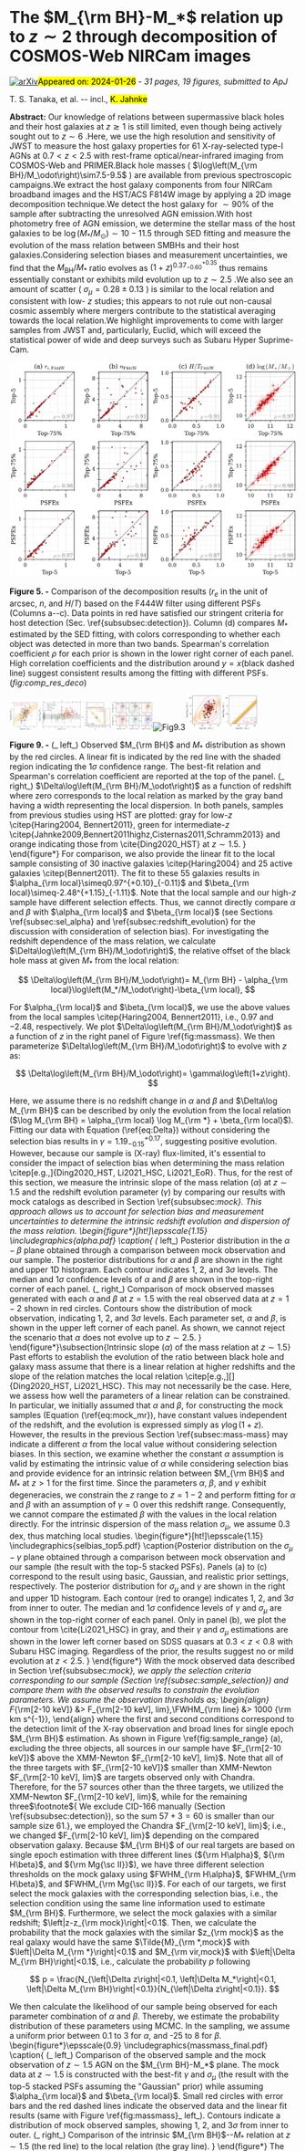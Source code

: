 <div class="macros" style="visibility:hidden;">
$\newcommand{\ensuremath}{}$
$\newcommand{\xspace}{}$
$\newcommand{\object}[1]{\texttt{#1}}$
$\newcommand{\farcs}{{.}''}$
$\newcommand{\farcm}{{.}'}$
$\newcommand{\arcsec}{''}$
$\newcommand{\arcmin}{'}$
$\newcommand{\ion}[2]{#1#2}$
$\newcommand{\textsc}[1]{\textrm{#1}}$
$\newcommand{\hl}[1]{\textrm{#1}}$
$\newcommand{\footnote}[1]{}$
$\newcommand{\vdag}{(v)^\dagger}$
$\newcommand$
$\newcommand$
$\newcommand$
$\newcommand{\sersic}{{Sérsic}\xspace}$
$\newcommand$
$\newcommand$
$\newcommand$
$\newcommand$</div>



<div id="title">

# The $M_{\rm BH}-M_*$ relation up to $z\sim2$ through decomposition of COSMOS-Web NIRCam images

</div>
<div id="comments">

[![arXiv](https://img.shields.io/badge/arXiv-2401.13742-b31b1b.svg)](https://arxiv.org/abs/2401.13742)<mark>Appeared on: 2024-01-26</mark> -  _31 pages, 19 figures, submitted to ApJ_

</div>
<div id="authors">

T. S. Tanaka, et al. -- incl., <mark>K. Jahnke</mark>

</div>
<div id="abstract">

**Abstract:** Our knowledge of relations between supermassive black holes and their host galaxies at $z\gtrsim1$ is still limited, even though being actively sought out to $z\sim6$ .Here, we use the high resolution and sensitivity of JWST to measure the host galaxy properties for 61 X-ray-selected type-I AGNs at $0.7<z<2.5$ with rest-frame optical/near-infrared imaging from COSMOS-Web and PRIMER.Black hole masses ( $\log\left(M_{\rm BH}/M_\odot\right)\sim7.5-9.5$ ) are available from previous spectroscopic campaigns.We extract the host galaxy components from four NIRCam broadband images and the HST/ACS F814W image by applying a 2D image decomposition technique.We detect the host galaxy for $\sim90\%$ of the sample after subtracting the unresolved AGN emission.With host photometry free of AGN emission, we determine the stellar mass of the host galaxies to be $\log\left(M_*/M_\odot\right)\sim10-11.5$ through SED fitting and measure the evolution of the mass relation between SMBHs and their host galaxies.Considering selection biases and measurement uncertainties, we find that the $M_\mathrm{ BH}/M_*$ ratio evolves as $\left(1+z\right)^{0.37_{-0.60}^{+0.35}}$ thus remains essentially constant or exhibits mild evolution up to $z\sim2.5$ .We also see an amount of scatter ( $\sigma_{\mu}=0.28\pm0.13$ ) is similar to the local relation and consistent with low- $z$ studies; this appears to not rule out non-causal cosmic assembly where mergers contribute to the statistical averaging towards the local relation.We highlight improvements to come with larger samples from JWST and, particularly, Euclid, which will exceed the statistical power of wide and deep surveys such as Subaru Hyper Suprime-Cam.

</div>

<div id="div_fig1">

<img src="tmp_2401.13742/./comp_forpaper.png" alt="Fig5" width="100%"/>

**Figure 5. -** Comparison of the decomposition results ($r_e$ in the unit of arcsec, $n$, and $H/T$) based on the F444W filter using different PSFs (Columns a--c). Data points in red have satisfied our stringent criteria for host detection (Sec. \ref{subsubsec:detection}).
  Column (d) compares $M_*$ estimated by the SED fitting, with colors corresponding to whether each object was detected in more than two bands.
  Spearman's correlation coefficient $\rho$ for each prior is shown in the lower right corner of each panel.
  High correlation coefficients and the distribution around $y=x$(black dashed line) suggest consistent results among the fitting with different PSFs.
   (*fig:comp_res_deco*)

</div>
<div id="div_fig2">

<img src="tmp_2401.13742/./massmass_together.png" alt="Fig9.1" width="25%"/><img src="tmp_2401.13742/./alpha.png" alt="Fig9.2" width="25%"/><img src="tmp_2401.13742/./selbias_top5.png" alt="Fig9.3" width="25%"/><img src="tmp_2401.13742/./massmass_final.png" alt="Fig9.4" width="25%"/>

**Figure 9. -** (_ left_) Observed $M_{\rm BH}$ and $M_*$ distribution as shown by the red circles. A linear fit is indicated by the red line with the shaded region indicating the $1\sigma$ confidence range.
  The best-fit relation and Spearman's correlation coefficient are reported at the top of the panel.
  (_ right_) $\Delta\log\left(M_{\rm BH}/M_\odot\right)$ as a function of redshift where zero corresponds to the local relation as marked by the gray band having a width representing the local dispersion.
  In both panels, samples from previous studies using HST are plotted:
  gray for low-$z$ \citep{Haring2004, Bennert2011}, green for intermediate-$z$ \citep{Jahnke2009,Bennert2011highz,Cisternas2011,Schramm2013}
  and orange indicating those from \cite{Ding2020_HST} at $z\sim1.5$.
  }
\end{figure*}
For comparison, we also provide the linear fit to the local sample consisting of 30 inactive galaxies \citep{Haring2004} and 25 active galaxies \citep{Bennert2011}. The fit to these 55 galaxies results in $\alpha_{\rm local}\simeq0.97^{+0.10}_{-0.11}$ and $\beta_{\rm local}\simeq-2.48^{+1.15}_{-1.11}$.
Note that the local sample and our high-$z$ sample have different selection effects. Thus, we cannot directly compare $\alpha$ and $\beta$ with $\alpha_{\rm local}$ and $\beta_{\rm local}$ (see Sections \ref{subsec:sel_alpha} and \ref{subsec:redshift_evolution} for the discussion with consideration of selection bias).
For investigating the redshift dependence of the mass relation, we calculate $\Delta\log\left(M_{\rm BH}/M_\odot\right)$, the relative offset of the black hole mass at given $M_*$ from the local relation:


$$
    \Delta\log\left(M_{\rm BH}/M_\odot\right)= M_{\rm BH} - \alpha_{\rm local}\log\left(M_*/M_\odot\right)-\beta_{\rm local},
$$


For $\alpha_{\rm local}$ and $\beta_{\rm local}$, we use the above values from the local samples \citep{Haring2004, Bennert2011}, i.e., $0.97$ and $-2.48$, respectively.
We plot $\Delta\log\left(M_{\rm BH}/M_\odot\right)$ as a function of $z$ in the right panel of Figure \ref{fig:massmass}. We then parameterize $\Delta\log\left(M_{\rm BH}/M_\odot\right)$ to evolve with $z$ as:


$$
    \Delta\log\left(M_{\rm BH}/M_\odot\right)= \gamma\log\left(1+z\right). 
$$


Here, we assume there is no redshift change in $\alpha$ and $\beta$ and $\Delta\log M_{\rm BH}$ can be described by only the evolution from the local relation ($\log M_{\rm BH} = \alpha_{\rm local} \log M_{\rm *} + \beta_{\rm local}$).
Fitting our data with Equation (\ref{eq:Delta}) without considering the selection bias results in $\gamma=1.19^{+0.17}_{-0.15}$, suggesting positive evolution.
However, because our sample is (X-ray) flux-limited, it's essential to consider the impact of selection bias when determining the mass relation \citep[e.g.,]{Ding2020_HST, Li2021_HSC, Li2021_EoR}.
Thus, for the rest of this section, we measure the intrinsic slope of the mass relation ($\alpha$) at $z\sim1.5$ and the redshift evolution parameter ($\gamma$) by comparing our results with mock catalogs as described in Section \ref{subsubsec:_mock}. This approach allows us to account for selection bias and measurement uncertainties to determine the intrinsic redshift evolution and dispersion of the mass relation.
\begin{figure*}[ht!]\epsscale{1.15}
  \includegraphics{alpha.pdf}
  \caption{
  (_ left_) Posterior distribution in the $\alpha-\beta$ plane obtained through a comparison between mock observation and our sample.
  The posterior distributions for $\alpha$ and $\beta$ are shown in the right and upper 1D histogram.
  Each contour indicates $1$, $2$, and $3\sigma$ levels.
  The median and $1\sigma$ confidence levels of $\alpha$ and $\beta$ are shown in the top-right corner of each panel.
  (_ right_) Comparison of mock observed masses generated with each $\alpha$ and $\beta$ at $z=1.5$ with the real observed data at $z=1-2$ shown in red circles.
  Contours show the distribution of mock observation, indicating $1$, $2$, and $3\sigma$ levels.
  Each parameter set, $\alpha$ and $\beta$, is shown in the upper left corner of each panel.
  As shown, we cannot reject the scenario that $\alpha$ does not evolve up to $z\sim2.5$.
  }
\end{figure*}\subsection{Intrinsic slope ($\alpha$) of the mass relation at $z\sim1.5$}
Past efforts to establish the evolution of the ratio between black hole and galaxy mass assume that there is a linear relation at higher redshifts and the slope of the relation matches the local relation \citep[e.g.,][]{Ding2020_HST, Li2021_HSC}.
This may not necessarily be the case.
Here, we assess how well the parameters of a linear relation can be constrained.
In particular, we initially assumed that $\alpha$ and $\beta$, for constructing the mock samples (Equation (\ref{eq:mock_mr}), have constant values independent of the redshift, and the evolution is expressed simply as $\gamma\log\left(1+z\right)$. However, the results in the previous Section \ref{subsec:mass-mass} may indicate a different $\alpha$ from the local value without considering selection biases.
In this section, we examine whether the constant $\alpha$ assumption is valid by estimating the intrinsic value of $\alpha$ while considering selection bias and provide evidence for an intrinsic relation between $M_{\rm BH}$ and $M_*$ at $z > 1$ for the first time.
Since the parameters $\alpha$, $\beta$, and $\gamma$ exhibit degeneracies, we constrain the $z$ range to $z=1-2$ and perform fitting for $\alpha$ and $\beta$ with an assumption of $\gamma=0$ over this redshift range.
Consequently, we cannot compare the estimated $\beta$ with the values in the local relation directly.
For the intrinsic dispersion of the mass relation $\sigma_\mu$, we assume 0.3 dex, thus matching local studies.
\begin{figure*}[ht!]\epsscale{1.15}
  \includegraphics{selbias_top5.pdf}
  \caption{Posterior distribution on the $\sigma_\mu-\gamma$ plane obtained through a comparison between mock observation and our sample (the result with the top-5 stacked PSFs).
  Panels (a) to (c) correspond to the result using basic, Gaussian, and realistic prior settings, respectively.
  The posterior distribution for $\sigma_\mu$ and $\gamma$ are shown in the right and upper 1D histogram.
  Each contour (red to orange) indicates $1$, $2$, and $3\sigma$ from inner to outer.
  The median and $1\sigma$ confidence levels of $\gamma$ and $\sigma_\mu$ are shown in the top-right corner of each panel.
  Only in panel (b), we plot the contour from \cite{Li2021_HSC} in gray, and their $\gamma$ and $\sigma_\mu$ estimations are shown in the lower left corner based on SDSS quasars at $0.3<z<0.8$ with Subaru HSC imaging.
  Regardless of the prior, the results suggest no or mild evolution at $z < 2.5$.
  }
\end{figure*}
With the mock observed data described in Section \ref{subsubsec:_mock}, we apply the selection criteria corresponding to our sample (Section \ref{subsec:sample_selection}) and compare them with the observed results to constrain the evolution parameters.
We assume the observation thresholds as;
\begin{align}
    F_{\rm[2-10 keV]} &> F_{\rm[2-10 keV], lim},\FWHM_{\rm line} &> 1000 {\rm km s^{-1}},
\end{align}
where the first and second conditions correspond to the detection limit of the X-ray observation and broad lines for single epoch $M_{\rm BH}$ estimation.
As shown in Figure \ref{fig:sample_range} (a), excluding the three objects, all sources in our sample have $F_{\rm[2-10 keV]}$ above the XMM-Newton $F_{\rm[2-10 keV], lim}$.
Note that all of the three targets with $F_{\rm[2-10 keV]}$ smaller than XMM-Newton $F_{\rm[2-10 keV], lim}$ are targets observed only with Chandra.
Therefore, for the 57 sources other than the three targets, we utilized the XMM-Newton $F_{\rm[2-10 keV], lim}$, while for the remaining three$\footnote${
We exclude CID-166 manually (Section \ref{subsubsec:detection}), so the sum $57+3=60$ is smaller than our sample size $61$.}, we employed the Chandra $F_{\rm[2-10 keV], lim}$; i.e., we changed $F_{\rm[2-10 keV], lim}$ depending on the compared observation galaxy.
Because $M_{\rm BH}$ of our real targets are based on single epoch estimation with three different lines (${\rm H\alpha}$, ${\rm H\beta}$, and ${\rm Mg{\sc II}}$), we have three different selection thresholds on the mock galaxy using $FWHM_{\rm H\alpha}$, $FWHM_{\rm H\beta}$, and $FWHM_{\rm Mg{\sc II}}$.
For each of our targets, we first select the mock galaxies with the corresponding selection bias, i.e., the selection condition using the same line information used to estimate $M_{\rm BH}$.
Furthermore, we select the mock galaxies with a similar redshift; $\left|z-z_{\rm mock}\right|<0.1$.
Then, we calculate the probability that the mock galaxies with the similar $z_{\rm mock}$ as the real galaxy would have the same $\Tilde{M}_{\rm *,mock}$ with $\left|\Delta M_{\rm *}\right|<0.1$ and $M_{\rm vir,mock}$ with $\left|\Delta M_{\rm BH}\right|<0.1$, i.e., calculate the probability $p$ following


$$
    p = \frac{N_{\left|\Delta z\right|<0.1, \left|\Delta M_*\right|<0.1, \left|\Delta M_{\rm BH}\right|<0.1}}{N_{\left|\Delta z\right|<0.1}}.
$$


We then calculate the likelihood of our sample being observed for each parameter combination of $\alpha$ and $\beta$.
Thereby, we estimate the probability distribution of these parameters using MCMC.
In the sampling, we assume a uniform prior between 0.1 to 3 for $\alpha$, and -25 to 8 for $\beta$.
\begin{figure*}\epsscale{0.9}
  \includegraphics{massmass_final.pdf}
  \caption{
  (_ left_) Comparison of the observed sample and the mock observation of $z\sim1.5$ AGN on the $M_{\rm BH}-M_*$ plane.
  The mock data at $z\sim1.5$ is constructed with the best-fit $\gamma$ and $\sigma_\mu$ (the result with the top-5 stacked PSFs assuming the "Gaussian" prior) while assuming $\alpha_{\rm local}$ and $\beta_{\rm local}$.
  Small red circles with error bars and the red dashed lines indicate the observed data and the linear fit results (same with Figure \ref{fig:massmass}_ left_).
  Contours indicate a distribution of mock observed samples, showing $1$, $2$, and $3\sigma$ from inner to outer.
  (_ right_)
  Comparison of the intrinsic $M_{\rm BH}$--$M_*$ relation at $z\sim1.5$ (the red line) to the local relation (the gray line).
  }
\end{figure*}
The obtained $\alpha-\beta$ distribution is shown on the left panel of Figure \ref{fig:alpha}, indicating a strong anti-correlated degeneracy between $\alpha$ and $\beta$.
Because the $1\sigma$ contour includes values $\left(\alpha_{\rm local}, \beta_{\rm local}\right)$ corresponding to the local relation, our results do not definitively reject the scenario where $\alpha$ and $\beta$ do not evolve compared to the local relation up to $z\sim2.5$.
However, our results have a preference to higher $\alpha$ than the local relation with $\alpha=1.54^{+0.31}_{-0.36}$.
This result suggests high-$z$ mass relation is steeper than the local relation for massive ellipticals, being more consistent with quasar host galaxies at $z\lesssim0.35$\citep{Zhuang2023nature}.
In the right panels of Figure \ref{fig:alpha}, we show the $M_{\rm BH}-M_*$ distribution for mock observed galaxies (similar to Figure \ref{fig:mockmake}f) generated with manually sampled parameters on the ridge of the $\alpha-\beta$ degenerated relation and the real observed galaxies ($\alpha\sim0.7-2.1$).
The plots suggest that the mock data exhibits a similar distribution to our sample within the comparable mass range.
However, because these parameters are constrained only with our results, more significant differences in $M_*$ distribution between the shown parameters become evident at the lower $M_{\rm BH}$ range ($\log\left(M_{\rm BH}/M_\odot\right)< 8$).
Therefore, to break this degenerate relation and improve the precision of determining $\alpha$ and $\beta$, a larger sample with a wider $M_{\rm BH}$ range in future studies is essential.
Even so, we demonstrate that a relation between $M_{\rm BH}$ and $M_*$ at high-$z$ is realized based on having a statistical sample afforded by the COSMOS-Web data set. As indicated by Figure \ref{fig:comp_res_deco}(d), the difference in the PSF reconstruction methods does not significantly affect the $M_*$ estimation. Therefore, the posterior distribution of $\alpha$ and $\beta$ that are estimated based on $M_*$ also shows no significant PSF dependency.
\subsection{Intrinsic evolution ($\gamma$) of the $M_{\rm BH}/M_*$ relation}
To determine the evolution of mass relation with consideration of the selection bias and measurement uncertainties, we generate mock observed catalogs with free parameters of $\gamma$(evolution rate) and $\sigma_\mu$(intrinsic dispersion of the mass relation) and constrain them by comparing the mock catalogs with observational data in a similar manner to Section \ref{subsec:sel_alpha}. In contrast to Section \ref{subsec:sel_alpha}, we fixed $\alpha$ and $\beta$ in Equation (\ref{eq:mock_mr}) to the values in the local relation ($\alpha_{\rm local}$, $\beta_{\rm local}$) to consider the redshift evolution.
As illustrated in Section \ref{subsec:sel_alpha}, we cannot rule out the possibility for evolution of $\alpha$.
However, as described in Section \ref{subsec:sel_alpha}, $\alpha$, $\beta$, and $\gamma$ are strongly degenerate, and obtaining physically meaningful results is challenging when all three parameters are left free for the sample being considered here.
There is still a possibility that $\sigma_\mu$ depends on redshift. Nevertheless, as discussed later, imposing strong constraints on $\sigma_\mu$ in our results is challenging due to the sample size and its uncertainties.
Therefore, we set $\sigma_\mu$ as a constant independent of redshift in the fitting.
It means $\sigma_\mu$ obtained through this method is considered to be an averaged value over $z\sim0.7-2.5$.
Even so, this $\sigma_\mu$ estimation has the highest statistical significance for such a study at $z \gtrsim 1$.
We discuss the redshift evolution of $\sigma_\mu$ in Section \ref{subsubsec:scatter_evol}.
Finally, in this analysis, we assume no redshift-dependent parameters among the free parameters.
Therefore, there is no need to restrict the redshift range within the data, as in Section \ref{subsec:sel_alpha}.
In the fitting process, we assume a uniform prior distribution for $\gamma$ between $-1<\gamma<1$.
Then, we have three different prior settings for $\sigma_\mu$: a uniform distribution between $0.01<\sigma_\mu<1.0$(basic), a Gaussian distribution with a mean of 0.3 dex and a standard deviation of 0.1 dex (Gaussian), and a uniform distribution between $0.25<\sigma_\mu<1.0$ with a prohibition of $\sigma_\mu<0.25$(realistic).
Figure \ref{fig:selbias} shows the estimated posterior distributions of $\gamma$ and $\sigma_\mu$ using each prior setting with the top-5 stacked PSF results.
As evident in all panels by the orange contours, the intrinsic dispersion $\sigma_\mu$ is strongly degenerate with the evolution rate $\gamma$ where a smaller $\gamma$ results in a larger $\sigma_\mu$ as demonstrated in previous studies \citep{Ding2020_HST, Li2021_HSC}.
To reiterate, a smaller value for $\gamma$ biases the mass relation towards relatively lower $M_{\rm BH}$ values thus a larger $\sigma_\mu$ is required to reproduce a certain set of observation data.
Considering the likelihood distribution for $\gamma$, the "basic" prior setting shows a slight positive-to-no evolution with $\gamma=0.34^{+0.37}_{-0.58}$.
Similarly, the  "Gaussian" prior setting results in $\gamma=0.37^{+0.35}_{-0.60}$, just slightly closer to the case of "no evolution ($\gamma=0$).
If we assume that the intrinsic dispersion should not be significantly smaller than the local dispersion, we limit the allowed range for $\sigma_\mu$ to be above $0.25$("Realistic" case).
In this case, we find $\gamma=0.06^{+0.37}_{-0.50}$, remarkably close to the case for no evolution.
For the latter, the intrinsic dispersion is slightly higher at $0.36^{+0.10}_{-0.07}$.
In all cases, our results are consistent with very mild or essentially a lack of evolution with respect to the local relation.
Then, the left panel of Figure \ref{fig:massmass_final} compares mock observations using the median parameters ($\gamma=0.30$ and $\sigma_\mu=0.29$) under the assumption of "Gaussian" prior with the actual observational $M_{\rm BH}$--$M_*$ distribution and relation.
We can see that the mock data can explain the observed data well.
The right panel of Figure \ref{fig:massmass_final} compares the intrinsic relationship, i.e., the relation corrected for the selection bias, with the local relation.
Again, the resulting intrinsic relation is consistent with the local relation within the range of errors.
\n\end{document}(_ left_) Posterior distribution in the $\alpha-\beta$ plane obtained through a comparison between mock observation and our sample.
  The posterior distributions for $\alpha$ and $\beta$ are shown in the right and upper 1D histogram.
  Each contour indicates $1$, $2$, and $3\sigma$ levels.
  The median and $1\sigma$ confidence levels of $\alpha$ and $\beta$ are shown in the top-right corner of each panel.
  (_ right_) Comparison of mock observed masses generated with each $\alpha$ and $\beta$ at $z=1.5$ with the real observed data at $z=1-2$ shown in red circles.
  Contours show the distribution of mock observation, indicating $1$, $2$, and $3\sigma$ levels.
  Each parameter set, $\alpha$ and $\beta$, is shown in the upper left corner of each panel.
  As shown, we cannot reject the scenario that $\alpha$ does not evolve up to $z\sim2.5$.
  Posterior distribution on the $\sigma_\mu-\gamma$ plane obtained through a comparison between mock observation and our sample (the result with the top-5 stacked PSFs).
  Panels (a) to (c) correspond to the result using basic, Gaussian, and realistic prior settings, respectively.
  The posterior distribution for $\sigma_\mu$ and $\gamma$ are shown in the right and upper 1D histogram.
  Each contour (red to orange) indicates $1$, $2$, and $3\sigma$ from inner to outer.
  The median and $1\sigma$ confidence levels of $\gamma$ and $\sigma_\mu$ are shown in the top-right corner of each panel.
  Only in panel (b), we plot the contour from \cite{Li2021_HSC} in gray, and their $\gamma$ and $\sigma_\mu$ estimations are shown in the lower left corner based on SDSS quasars at $0.3<z<0.8$ with Subaru HSC imaging.
  Regardless of the prior, the results suggest no or mild evolution at $z < 2.5$.
  (_ left_) Comparison of the observed sample and the mock observation of $z\sim1.5$ AGN on the $M_{\rm BH}-M_*$ plane.
  The mock data at $z\sim1.5$ is constructed with the best-fit $\gamma$ and $\sigma_\mu$(the result with the top-5 stacked PSFs assuming the "Gaussian" prior) while assuming $\alpha_{\rm local}$ and $\beta_{\rm local}$.
  Small red circles with error bars and the red dashed lines indicate the observed data and the linear fit results (same with Figure \ref{fig:massmass}_ left_).
  Contours indicate a distribution of mock observed samples, showing $1$, $2$, and $3\sigma$ from inner to outer.
  (_ right_)
  Comparison of the intrinsic $M_{\rm BH}$--$M_*$ relation at $z\sim1.5$(the red line) to the local relation (the gray line).
   (*subsec:sel_alpha*)

</div>
<div id="div_fig3">

<img src="tmp_2401.13742/./finalPSF_compare_CW_A5_cid_62_wo814.png" alt="Fig13" width="100%"/>

**Figure 13. -** 
  Comparison of different methods to evaluate empirical models of the PSF.
  Columns (a) to (c) show images of the top-5 stacked PSF, the top-75\% stacked PSF, and the {\tt PSFEx}-PSF for an example galaxy, CID-62 ($z=1.92$), in F115W, F150W, F277W, and F444W, from top to bottom.
  FWHM along the semi-major axis measured from the 2D Gaussian fits shown in the top-left corner of each image.
  The white bars in the lower left indicate a scale of $1^{\prime\prime}$.
  Columns (d) and (e) show the distribution of the FWHM (semi-major axis) and ellipticity $b/a$.
  Gray histograms display the distribution of each single PSF in the library (Section \ref{subsubsec:chisq_PSF}).
  The values for the top-5 stacked PSF, the top-75\% stacked PSF, {\tt PSFEx}-PSF are marked by the blue, green, and red vertical lines, respectively.
   (*fig:final_PSF*)

</div><div id="qrcode"><img src=https://api.qrserver.com/v1/create-qr-code/?size=100x100&data="https://arxiv.org/abs/2401.13742"></div>